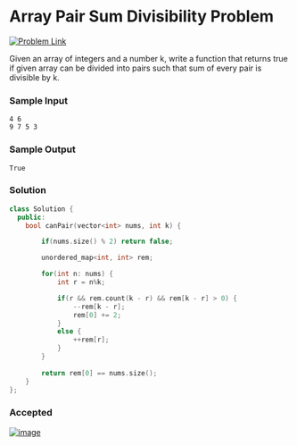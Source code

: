 # Array Pair Sum Divisibility Problem

[![Problem Link](https://img.shields.io/badge/GeeksforGeeks-298D46?style=for-the-badge&logo=geeksforgeeks&logoColor=white)](https://practice.geeksforgeeks.org/problems/array-pair-sum-divisibility-problem3257/1#)

Given an array of integers and a number k, write a function that returns true if given array can be divided into pairs such that sum of every pair is divisible by k.

### Sample Input
```
4 6
9 7 5 3
```

### Sample Output
```
True
```

### Solution
```cpp
class Solution {
  public:
    bool canPair(vector<int> nums, int k) {

        if(nums.size() % 2) return false;

        unordered_map<int, int> rem;

        for(int n: nums) {
            int r = n%k;

            if(r && rem.count(k - r) && rem[k - r] > 0) {
                --rem[k - r];
                rem[0] += 2;
            }
            else {
                ++rem[r];
            }
        }
    
        return rem[0] == nums.size();
    }
};
```

### Accepted
[![image](https://user-images.githubusercontent.com/44930179/147900297-3ee0968e-7bb6-476b-865c-0fcb3d6d856d.png)](https://practice.geeksforgeeks.org/viewSol.php?subId=44e5a1b367208553109b112ee8da26e2&pid=704691&user=jhasuraj)
